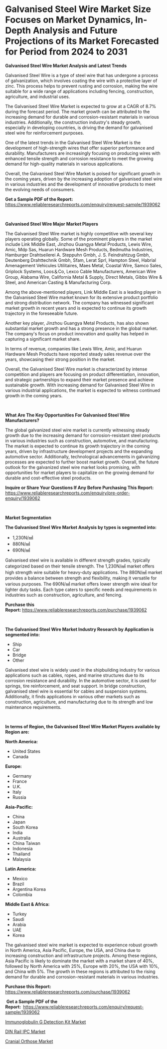 <p><h1>Galvanised Steel Wire Market Size Focuses on Market Dynamics, In-Depth Analysis and Future Projections of its Market Forecasted for Period from 2024 to 2031</h1></p><p><strong>Galvanised Steel Wire Market Analysis and Latest Trends</strong></p>
<p><p>Galvanised Steel Wire is a type of steel wire that has undergone a process of galvanization, which involves coating the wire with a protective layer of zinc. This process helps to prevent rusting and corrosion, making the wire suitable for a wide range of applications including fencing, construction, agriculture, and industrial uses.</p><p>The Galvanised Steel Wire Market is expected to grow at a CAGR of 8.7% during the forecast period. The market growth can be attributed to the increasing demand for durable and corrosion-resistant materials in various industries. Additionally, the construction industry's steady growth, especially in developing countries, is driving the demand for galvanised steel wire for reinforcement purposes.</p><p>One of the latest trends in the Galvanised Steel Wire Market is the development of high-strength wires that offer superior performance and durability. Manufacturers are increasingly focusing on producing wires with enhanced tensile strength and corrosion resistance to meet the growing demand for high-quality materials in various applications.</p><p>Overall, the Galvanised Steel Wire Market is poised for significant growth in the coming years, driven by the increasing adoption of galvanised steel wire in various industries and the development of innovative products to meet the evolving needs of consumers.</p></p>
<p><strong>Get a Sample PDF of the Report:&nbsp;</strong> <a href="https://www.reliableresearchreports.com/enquiry/request-sample/1939062">https://www.reliableresearchreports.com/enquiry/request-sample/1939062</a></p>
<p>&nbsp;</p>
<p><strong>Galvanised Steel Wire Major Market Players</strong></p>
<p><p>The Galvanised Steel Wire market is highly competitive with several key players operating globally. Some of the prominent players in the market include Link Middle East, Jinzhou Guangya Metal Products, Lewis Wire, Amic, Mdp Sas, Huarun Hardware Mesh Products, Bedmutha Industries, Hamburger Drahtseilerei A. Steppuhn Gmbh, J. S. Feindrahtzug Gmbh, Deutenberg Drahttechnik Gmbh, Sfam, Lerat Sprl, Hampton Steel, Habrial Amenagement Vehicules Utilitaires, Maes Metal, Coastal Wire, Samco Sales, Griplock Systems, Loos＆Co, Lexco Cable Manufacturers, American Wire Group, Alabama Wire, California Metal & Supply, Direct Metals, Gibbs Wire & Steel, and American Casting & Manufacturing Corp.</p><p>Among the above-mentioned players, Link Middle East is a leading player in the Galvanised Steel Wire market known for its extensive product portfolio and strong distribution network. The company has witnessed significant market growth in recent years and is expected to continue its growth trajectory in the foreseeable future. </p><p>Another key player, Jinzhou Guangya Metal Products, has also shown substantial market growth and has a strong presence in the global market. The company's focus on product innovation and quality has helped in capturing a significant market share.</p><p>In terms of revenue, companies like Lewis Wire, Amic, and Huarun Hardware Mesh Products have reported steady sales revenue over the years, showcasing their strong position in the market.</p><p>Overall, the Galvanised Steel Wire market is characterized by intense competition and players are focusing on product differentiation, innovation, and strategic partnerships to expand their market presence and achieve sustainable growth. With increasing demand for Galvanised Steel Wire in various industrial applications, the market is expected to witness continued growth in the coming years.</p></p>
<p>&nbsp;</p>
<p><strong>What Are The Key Opportunities For Galvanised Steel Wire Manufacturers?</strong></p>
<p><p>The global galvanized steel wire market is currently witnessing steady growth due to the increasing demand for corrosion-resistant steel products in various industries such as construction, automotive, and manufacturing. The market is expected to continue its growth trajectory in the coming years, driven by infrastructure development projects and the expanding automotive sector. Additionally, technological advancements in galvanizing processes are expected to further boost market growth. Overall, the future outlook for the galvanized steel wire market looks promising, with opportunities for market players to capitalize on the growing demand for durable and cost-effective steel products.</p></p>
<p><strong>Inquire or Share Your Questions If Any Before Purchasing This Report:</strong> <a href="https://www.reliableresearchreports.com/enquiry/pre-order-enquiry/1939062">https://www.reliableresearchreports.com/enquiry/pre-order-enquiry/1939062</a></p>
<p>&nbsp;</p>
<p><strong>Market Segmentation</strong></p>
<p><strong>The Galvanised Steel Wire Market Analysis by types is segmented into:</strong></p>
<p><ul><li>1,230N/㎟</li><li>880N/㎟</li><li>690N/㎟</li></ul></p>
<p><p>Galvanised steel wire is available in different strength grades, typically categorized based on their tensile strength. The 1,230N/㎟ market offers high strength wire suitable for heavy-duty applications. The 880N/㎟ market provides a balance between strength and flexibility, making it versatile for various purposes. The 690N/㎟ market offers lower strength wire ideal for lighter duty tasks. Each type caters to specific needs and requirements in industries such as construction, agriculture, and fencing.</p></p>
<p><strong>Purchase this Report:&nbsp;</strong><a href="https://www.reliableresearchreports.com/purchase/1939062">https://www.reliableresearchreports.com/purchase/1939062</a></p>
<p>&nbsp;</p>
<p><strong>The Galvanised Steel Wire Market Industry Research by Application is segmented into:</strong></p>
<p><ul><li>Ship</li><li>Car</li><li>Bridge</li><li>Other</li></ul></p>
<p><p>Galvanised steel wire is widely used in the shipbuilding industry for various applications such as cables, ropes, and marine structures due to its corrosion resistance and durability. In the automotive sector, it is used for springs, tire reinforcement, and seat support. In bridge construction, galvanised steel wire is essential for cables and suspension systems. Additionally, it finds applications in various other markets such as construction, agriculture, and manufacturing due to its strength and low maintenance requirements.</p></p>
<p>&nbsp;</p>
<p><strong>In terms of Region, the Galvanised Steel Wire Market Players available by Region are:</strong></p>
<p>
    <p> <strong> North America: </strong>
        <ul>
            <li>United States</li>
            <li>Canada</li>
        </ul>
        </p> 
    <p> <strong> Europe: </strong>
        <ul>
            <li>Germany</li>
            <li>France</li>
            <li>U.K.</li>
            <li>Italy</li>
            <li>Russia</li>
        </ul>
        </p> 
    <p> <strong> Asia-Pacific: </strong>
        <ul>
            <li>China</li>
            <li>Japan</li>
            <li>South Korea</li>
            <li>India</li>
            <li>Australia</li>
            <li>China Taiwan</li>
            <li>Indonesia</li>
            <li>Thailand</li>
            <li>Malaysia</li>
        </ul>
        </p> 
    <p> <strong> Latin America: </strong>
        <ul>
            <li>Mexico</li>
            <li>Brazil</li>
            <li>Argentina Korea</li>
            <li>Colombia</li>
        </ul>
        </p> 
    <p> <strong> Middle East & Africa: </strong>
        <ul>
            <li>Turkey</li>
            <li>Saudi</li>
            <li>Arabia</li>
            <li>UAE</li>
            <li>Korea</li>
        </ul>
    </p>
    </p>
<p><p>The galvanised steel wire market is expected to experience robust growth in North America, Asia Pacific, Europe, the USA, and China due to increasing construction and infrastructure projects. Among these regions, Asia Pacific is likely to dominate the market with a market share of 40%, followed by North America with 25%, Europe with 20%, the USA with 10%, and China with 5%. The growth in these regions is attributed to the rising demand for durable and corrosion-resistant materials in various industries.</p></p>
<p><strong>Purchase this Report: </strong><a href="https://www.reliableresearchreports.com/purchase/1939062">https://www.reliableresearchreports.com/purchase/1939062</a></p>
<p>&nbsp;<strong>Get a Sample PDF of the Report:&nbsp;&nbsp;</strong><a href="https://www.reliableresearchreports.com/enquiry/request-sample/1939062">https://www.reliableresearchreports.com/enquiry/request-sample/1939062</a></p>
<p><strong></strong></p>
<p><p><a href="https://view.publitas.com/reportprime-1/immunoglobulin-g-detection-kit-market-offers-provide-insightful-data-for-the-time-period-from-2023-to-2030-and-also-provide-analysis-based-on-application-type-and-region/">Immunoglobulin G Detection Kit Market</a></p><p><a href="https://view.publitas.com/reportprime-1/din-rail-ipc-market-furnish-information-about-market-size-market-share-market-dynamics-and-projections-spanning-from-2023-to-2030/">DIN Rail IPC Market</a></p><p><a href="https://view.publitas.com/reportprime-1/cranial-orthose-market-size-growth-and-forecast-from-2023-2030/">Cranial Orthose Market</a></p></p>